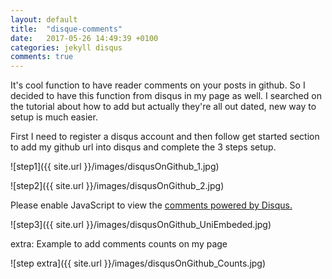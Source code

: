 ```yaml
---
layout: default
title:  "disque-comments"
date:   2017-05-26 14:49:39 +0100
categories: jekyll disqus
comments: true
---
```



It's cool function to have reader comments on your posts in github. So I decided to have this function from disqus in my page as well. I searched on the tutorial about how to add but actually they're all out dated, new way to setup is much easier.

First I need to register a disqus account and then follow get started section to add my github url into disqus and complete the 3 steps setup.


![step1]({{ site.url }}/images/disqusOnGithub_1.jpg)


![step2]({{ site.url }}/images/disqusOnGithub_2.jpg)


<div id="disqus_thread"></div>
<script>

Example of universal embeded code

/**
*  RECOMMENDED CONFIGURATION VARIABLES: EDIT AND UNCOMMENT THE SECTION BELOW TO INSERT DYNAMIC VALUES FROM YOUR PLATFORM OR CMS.
*  LEARN WHY DEFINING THESE VARIABLES IS IMPORTANT: https://disqus.com/admin/universalcode/#configuration-variables*/


var disqus_config = function () {
this.page.url = PAGE_URL;  // Replace PAGE_URL with your page's canonical URL variable
this.page.identifier = PAGE_IDENTIFIER; // Replace PAGE_IDENTIFIER with your page's unique identifier variable
};

(function() { // DON'T EDIT BELOW THIS LINE
var d = document, s = d.createElement('script');
s.src = 'https://https-ydd9-github-io.disqus.com/embed.js';
s.setAttribute('data-timestamp', +new Date());
(d.head || d.body).appendChild(s);
})();
</script>
<noscript>Please enable JavaScript to view the <a href="https://disqus.com/?ref_noscript">comments powered by Disqus.</a></noscript>

![step3]({{ site.url }}/images/disqusOnGithub_UniEmbeded.jpg)


extra: Example to add comments counts on my page

<script id="dsq-count-scr" src="//https-ydd9-github-io.disqus.com/count.js" async></script>

![step extra]({{ site.url }}/images/disqusOnGithub_Counts.jpg)

